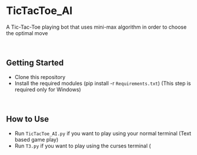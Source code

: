 # TicTacToe_AI
A Tic-Tac-Toe playing bot that uses mini-max algorithm in order to choose the optimal move

<br>

## Getting Started
* Clone this repository
* Install the required modules (pip install -r ```Requirements.txt```) (This step is required only for Windows)

<br>

## How to Use
* Run ```TicTacToe_AI.py``` if you want to play using your normal terminal (Text based game play)
* Run ```T3.py``` if you want to play using the curses terminal (
